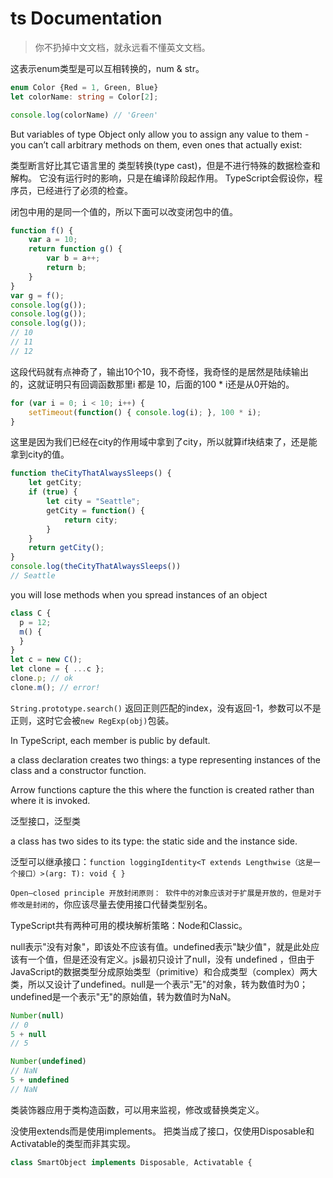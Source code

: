 # ts Documentation

> 你不扔掉中文文档，就永远看不懂英文文档。

这表示enum类型是可以互相转换的，num & str。

```ts
enum Color {Red = 1, Green, Blue}
let colorName: string = Color[2];

console.log(colorName) // 'Green'
```

But variables of type Object only allow you to assign any value to them - you can’t call arbitrary methods on them, even ones that actually exist:

类型断言好比其它语言里的 类型转换(type cast)，但是不进行特殊的数据检查和解构。 它没有运行时的影响，只是在编译阶段起作用。 TypeScript会假设你，程序员，已经进行了必须的检查。

闭包中用的是同一个值的，所以下面可以改变闭包中的值。

```js
function f() {
    var a = 10;
    return function g() {
        var b = a++;
        return b;
    }
}
var g = f();
console.log(g());
console.log(g());
console.log(g());
// 10
// 11
// 12
```

这段代码就有点神奇了，输出10个10，我不奇怪，我奇怪的是居然是陆续输出的，这就证明只有回调函数那里i 都是 10，后面的100 * i还是从0开始的。

```js
for (var i = 0; i < 10; i++) {
    setTimeout(function() { console.log(i); }, 100 * i);
}
```

这里是因为我们已经在city的作用域中拿到了city，所以就算if块结束了，还是能拿到city的值。

```js
function theCityThatAlwaysSleeps() {
    let getCity;
    if (true) {
        let city = "Seattle";
        getCity = function() {
            return city;
        }
    }
    return getCity();
}
console.log(theCityThatAlwaysSleeps())
// Seattle
```

you will lose methods when you spread instances of an object

```js
class C {
  p = 12;
  m() {
  }
}
let c = new C();
let clone = { ...c };
clone.p; // ok
clone.m(); // error!
```

`String.prototype.search()` 返回正则匹配的index，没有返回-1，参数可以不是正则，这时它会被`new RegExp(obj)`包装。

In TypeScript, each member is public by default.

a class declaration creates two things: a type representing instances of the class and a constructor function.

Arrow functions capture the this where the function is created rather than where it is invoked.

泛型接口，泛型类

a class has two sides to its type: the static side and the instance side.

泛型可以继承接口：`function loggingIdentity<T extends Lengthwise（这是一个接口）>(arg: T): void { }`

`Open–closed principle 开放封闭原则： 软件中的对象应该对于扩展是开放的，但是对于修改是封闭的`，你应该尽量去使用接口代替类型别名。

TypeScript共有两种可用的模块解析策略：Node和Classic。

null表示"没有对象"，即该处不应该有值。undefined表示"缺少值"，就是此处应该有一个值，但是还没有定义。js最初只设计了null，没有 undefined ，但由于JavaScript的数据类型分成原始类型（primitive）和合成类型（complex）两大类，所以又设计了undefined。null是一个表示"无"的对象，转为数值时为0；undefined是一个表示"无"的原始值，转为数值时为NaN。

```js
Number(null)
// 0
5 + null
// 5

Number(undefined)
// NaN
5 + undefined
// NaN
```

类装饰器应用于类构造函数，可以用来监视，修改或替换类定义。


没使用extends而是使用implements。 把类当成了接口，仅使用Disposable和Activatable的类型而非其实现。

```js
class SmartObject implements Disposable, Activatable {
```

